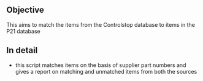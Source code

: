 ## Objective
This aims to match the items from the Controlstop database to items in the P21 database 

## In detail
- this script matches items on the basis of supplier part numbers and gives a report on matching and unmatched items from both the sources

